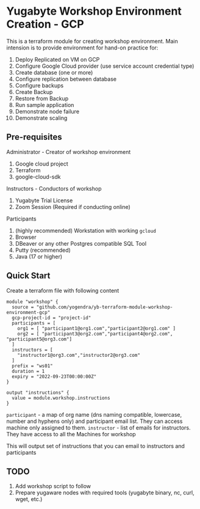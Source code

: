 # Yugabyte Workshop Environment Creation - GCP

This is a terraform module for creating workshop environment. Main intension is to provide environment for hand-on practice for:

1. Deploy Replicated on VM on GCP
2. Configure Google Cloud provider (use service account credential type)
3. Create database (one or more)
4. Configure replication between database
5. Configure backups
6. Create Backup
7. Restore from Backup
8. Run sample application
9. Demonstrate node failure
10. Demonstrate scaling


## Pre-requisites

Administrator - Creator of workshop environment

1. Google cloud project
2. Terraform
3. google-cloud-sdk

Instructors - Conductors of workshop

1. Yugabyte Trial License
2. Zoom Session (Required if conducting online)

Participants

1. (highly recommended) Workstation with working `gcloud`
2. Browser
3. DBeaver or any other Postgres compatible SQL Tool
4. Putty (recommended)
5. Java (17 or higher)

## Quick Start

Create a terraform file with following content

```hcl
module "workshop" {
  source = "github.com/yogendra/yb-terraform-module-workshop-environment-gcp"
  gcp-project-id = "project-id"
  participants = [
    org1 = [ "participant1@org1.com","participant2@org1.com" ]
    org2 = [ "participant3@org2.com","participant4@org2.com", "participant5@org3.com"]
  ]
  instructors = [
    "instructor1@org3.com","instructor2@org3.com"
  ]
  prefix = "ws01"
  duration = 1
  expiry = "2022-09-23T00:00:00Z"
}

output "instructions" {
  value = module.workshop.instructions
}

```

`participant` - a map of org name (dns naming compatible, lowercase, number and hyphens only) and participant email list. They can access machine only assigned to them.
`instructor` - list of emails for instructors. They have access to all the Machines for workshop

This will output set of instructions that you can email to instructors and participants

## TODO

1. Add workshop script to follow
2. Prepare yugaware nodes with required tools (yugabyte binary, nc, curl, wget, etc.)
